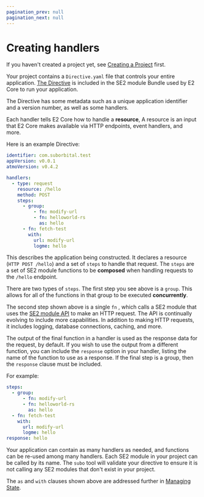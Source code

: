 ```yaml
---
pagination_prev: null
pagination_next: null
---
```


# Creating handlers

If you haven't created a project yet, see [Creating a Project](../get-started) first.

Your project contains a `Directive.yaml` file that controls your entire application. [The Directive](../concepts/the-directive) is included in the SE2 module Bundle used by E2 Core to run your application.

The Directive has some metadata such as a unique application identifier and a version number, as well as some handlers.

Each handler tells E2 Core how to handle a **resource**, A resource is an input that E2 Core makes available via HTTP endpoints,
event handlers, and more.

Here is an example Directive:

```yaml
identifier: com.suborbital.test
appVersion: v0.0.1
atmoVersion: v0.4.2

handlers:
  - type: request
    resource: /hello
    method: POST
    steps:
      - group:
          - fn: modify-url
          - fn: helloworld-rs
            as: hello
      - fn: fetch-test
        with:
          url: modify-url
          logme: hello
```

This describes the application being constructed. It declares a resource
(`HTTP POST /hello`) and a set of `steps` to handle that request.
The `steps` are a set of SE2 module functions to be **composed** when
handling requests to the `/hello` endpoint.

There are two types of `steps`. The first step you see above is a `group`.
This allows for all of the functions in that group to be executed **concurrently**.

The second step shown above is a single `fn` , which calls a SE2 module
that uses the [SE2 module API](docs/e2-core/e2-core-api/introduction.md) to make
an HTTP request. The API is continually evolving to include more capabilities.
In addition to making HTTP requests, it includes logging, database
connections, caching, and more.

The output of the final function in a handler is used as the response data
for the request, by default. If you wish to use the output from a different
function, you can include the `response` option in your handler, listing
the name of the function to use as a response. If the final step is a group,
then the `response` clause must be included.

For example:

```yaml
steps:
  - group:
      - fn: modify-url
      - fn: helloworld-rs
        as: hello
  - fn: fetch-test
    with:
      url: modify-url
      logme: hello
response: hello
```

Your application can contain as many handlers as needed, and functions
can be re-used among many handlers. Each SE2 module in your project can
be called by its name. The `subo` tool will validate your directive to
ensure it is not calling any SE2 modules that don't exist in your project.

The `as` and `with` clauses shown above are addressed further in [Managing State](managing-state.md).
